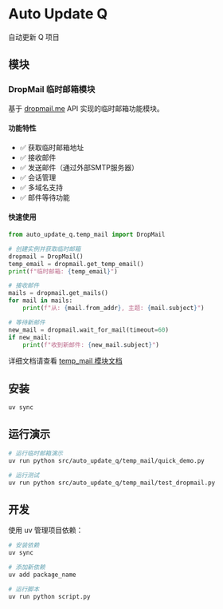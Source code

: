 # Auto Update Q

自动更新 Q 项目

## 模块

### DropMail 临时邮箱模块

基于 [dropmail.me](https://dropmail.me) API 实现的临时邮箱功能模块。

#### 功能特性

- ✅ 获取临时邮箱地址
- ✅ 接收邮件
- ✅ 发送邮件（通过外部SMTP服务器）
- ✅ 会话管理
- ✅ 多域名支持
- ✅ 邮件等待功能

#### 快速使用

```python
from auto_update_q.temp_mail import DropMail

# 创建实例并获取临时邮箱
dropmail = DropMail()
temp_email = dropmail.get_temp_email()
print(f"临时邮箱: {temp_email}")

# 接收邮件
mails = dropmail.get_mails()
for mail in mails:
    print(f"从: {mail.from_addr}, 主题: {mail.subject}")

# 等待新邮件
new_mail = dropmail.wait_for_mail(timeout=60)
if new_mail:
    print(f"收到新邮件: {new_mail.subject}")
```

详细文档请查看 [temp_mail 模块文档](src/auto_update_q/temp_mail/README.md)

## 安装

```bash
uv sync
```

## 运行演示

```bash
# 运行临时邮箱演示
uv run python src/auto_update_q/temp_mail/quick_demo.py

# 运行测试
uv run python src/auto_update_q/temp_mail/test_dropmail.py
```

## 开发

使用 uv 管理项目依赖：

```bash
# 安装依赖
uv sync

# 添加新依赖
uv add package_name

# 运行脚本
uv run python script.py
```
